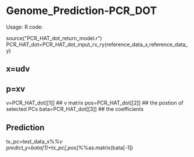 # Genome_Prediction-PCR_DOT

Usage:
  R code:
  
  source("PCR_HAT_dot_return_model.r")
  PCR_HAT_dot=PCR_HAT_dot_input_rx_ry(reference_data_x,reference_data_y)

  ## x=udv
  ## p=xv
  
  v=PCR_HAT_dot[[1]]      ##  v matrix
  pos=PCR_HAT_dot[[2]]    ##  the postion of selected PCs
  bata=PCR_HAT_dot[[3]]   ##  the coefficients

  ## Prediction  
  tx_pc=test_data_x%*%v
  predict_y=bata[1]+tx_pc[,pos]%*%as.matrix(bata[-1])
